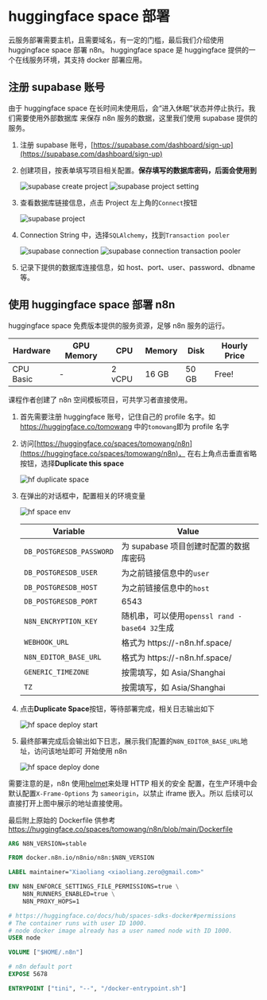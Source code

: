 # huggingface space 部署

云服务部署需要主机，且需要域名，有一定的门槛，最后我们介绍使用 huggingface space 部署 n8n。
huggingface space 是 huggingface 提供的一个在线服务环境，其支持 docker 部署应用。

## 注册 supabase 账号

由于 huggingface space 在长时间未使用后，会“进入休眠”状态并停止执行。我们需要使用外部数据库
来保存 n8n 服务的数据，这里我们使用 supabase 提供的服务。

1. 注册 supabase 账号，[https://supabase.com/dashboard/sign-up](https://supabase.com/dashboard/sign-up)
2. 创建项目，按表单填写项目相关配置。**保存填写的数据库密码，后面会使用到**

   ![supabase create project](images/supabase_project_create.png)
   ![supabase project setting](images/supabase_project_setting.png)

3. 查看数据库链接信息，点击 Project 左上角的`Connect`按钮

   ![supabase project](images/supabase_project.png)

4. Connection String 中，选择`SQLAlchemy`，找到`Transaction pooler`

   ![supabase connection](images/supabase_project_connection.png)
   ![supabase connection transaction pooler](images/supabase_project_transaction_pooler.png)

5. 记录下提供的数据库连接信息，如 host、port、user、password、dbname 等。

## 使用 huggingface space 部署 n8n

huggingface space 免费版本提供的服务资源，足够 n8n 服务的运行。

| **Hardware** | **GPU Memory** | **CPU** | **Memory** | **Disk** | **Hourly Price** |
| ------------ | -------------- | ------- | ---------- | -------- | ---------------- |
| CPU Basic    | -              | 2 vCPU  | 16 GB      | 50 GB    | Free!            |

课程作者创建了 n8n 空间模板项目，可共学习者直接使用。

1. 首先需要注册 huggingface 账号，记住自己的 profile 名字。如<https://huggingface.co/tomowang>
   中的`tomowang`即为 profile 名字
2. 访问[https://huggingface.co/spaces/tomowang/n8n](https://huggingface.co/spaces/tomowang/n8n)，
   在右上角点击垂直省略按钮，选择**Duplicate this space**

   ![hf duplicate space](images/hf_duplicate_space.png)

3. 在弹出的对话框中，配置相关的环境变量

   ![hf space env](images/hf_space_variables.png)

   | **Variable**             | **Value**                                     |
   | ------------------------ | --------------------------------------------- |
   | `DB_POSTGRESDB_PASSWORD` | 为 supabase 项目创建时配置的数据库密码        |
   | `DB_POSTGRESDB_USER`     | 为之前链接信息中的`user`                      |
   | `DB_POSTGRESDB_HOST`     | 为之前链接信息中的`host`                      |
   | `DB_POSTGRESDB_PORT`     | 6543                                          |
   | `N8N_ENCRYPTION_KEY`     | 随机串，可以使用`openssl rand -base64 32`生成 |
   | `WEBHOOK_URL`            | 格式为 https://<profile>-n8n.hf.space/        |
   | `N8N_EDITOR_BASE_URL`    | 格式为 https://<profile>-n8n.hf.space/        |
   | `GENERIC_TIMEZONE`       | 按需填写，如 Asia/Shanghai                    |
   | `TZ`                     | 按需填写，如 Asia/Shanghai                    |

4. 点击**Duplicate Space**按钮，等待部署完成，相关日志输出如下

   ![hf space deploy start](images/hf_space_deploy_start.png)

5. 最终部署完成后会输出如下日志，展示我们配置的`N8N_EDITOR_BASE_URL`地址，访问该地址即可
   开始使用 n8n

   ![hf space deploy done](images/hf_space_deploy_done.png)

需要注意的是，n8n 使用[helmet](https://github.com/helmetjs/helmet)来处理 HTTP 相关的安全
配置，在生产环境中会默认配置`X-Frame-Options` 为 `sameorigin`，以禁止 iframe 嵌入。所以
后续可以直接打开上图中展示的地址直接使用。

最后附上原始的 Dockerfile 供参考<https://huggingface.co/spaces/tomowang/n8n/blob/main/Dockerfile>

```Dockerfile
ARG N8N_VERSION=stable

FROM docker.n8n.io/n8nio/n8n:$N8N_VERSION

LABEL maintainer="Xiaoliang <xiaoliang.zero@gmail.com>"

ENV N8N_ENFORCE_SETTINGS_FILE_PERMISSIONS=true \
    N8N_RUNNERS_ENABLED=true \
    N8N_PROXY_HOPS=1

# https://huggingface.co/docs/hub/spaces-sdks-docker#permissions
# The container runs with user ID 1000.
# node docker image already has a user named node with ID 1000.
USER node

VOLUME ["$HOME/.n8n"]

# n8n default port
EXPOSE 5678

ENTRYPOINT ["tini", "--", "/docker-entrypoint.sh"]
```
